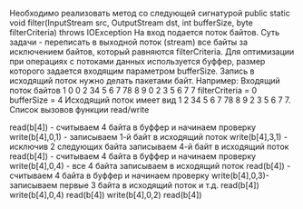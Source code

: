 Необходимо реализовать метод со следующей сигнатурой
public static void filter(InputStream src, OutputStream dst,
 int bufferSize, byte filterCriteria) throws IOException
На вход подается поток байтов.
Суть задачи - переписать в выходной поток (stream) все
байты за исключением байтов, который равняются filterCriteria.
Для оптимизации при операциях с потоками данных используется буффер,
размер которого задается входящим параметром bufferSize.
Запись в исходящий поток нужно делать пакетами байт.
Например:
Входящий поток байтов
1 0 0 2 34 5 6 7 78 8 9 0 2 3 5 6 7 7
filterCriteria = 0
bufferSize = 4
Исходящий поток имеет вид
1 2 34 5 6 7 78 8 9 2 3 5 6 7 7.
Список вызовов функции read/write

read(b[4])  - считываем 4 байта в буффер и начинаем проверку
write(b[4],0,1) - записываем 1-й байт в исходящий поток
write(b[4],3,1) - исключив 2 следующих байта записываем 4-й байт
в исходящий поток
read(b[4]) -  считываем 4 байта в буффер и начинаем проверку
write(b[4],0,4) - все 4 байта записываем в исходящий поток
read(b[4]) - считываем 4 байта в буффер и начинаем проверку
write(b[4],0,3)- записываем первые 3 байта в исходящий поток и т.д.
read(b[4])
write(b[4],0,4)
read(b[4])
write(b[4],0,2)
read(b[4])